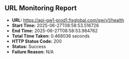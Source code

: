 ## URL Monitoring Report

- **URL:** https://api-gw1-prod1.fisglobal.com/gw/v1/health
- **Start Time:** 2025-06-27T08:58:53.516726
- **End Time:** 2025-06-27T08:58:53.984762
- **Total Time Taken:** 0.468036 seconds
- **HTTP Status Code:** 200
- **Status:** Success
- **Failure Reason:** N/A
